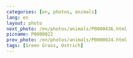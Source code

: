```yaml
---
categories: [en, photos, animals]
lang: en
layout: photo
next_photo: /en/photos/animals/P0000436.html
picname: P0000022
prev_photo: /en/photos/animals/P0000024.html
tags: [Green Grass, Ostrich]
---
```

